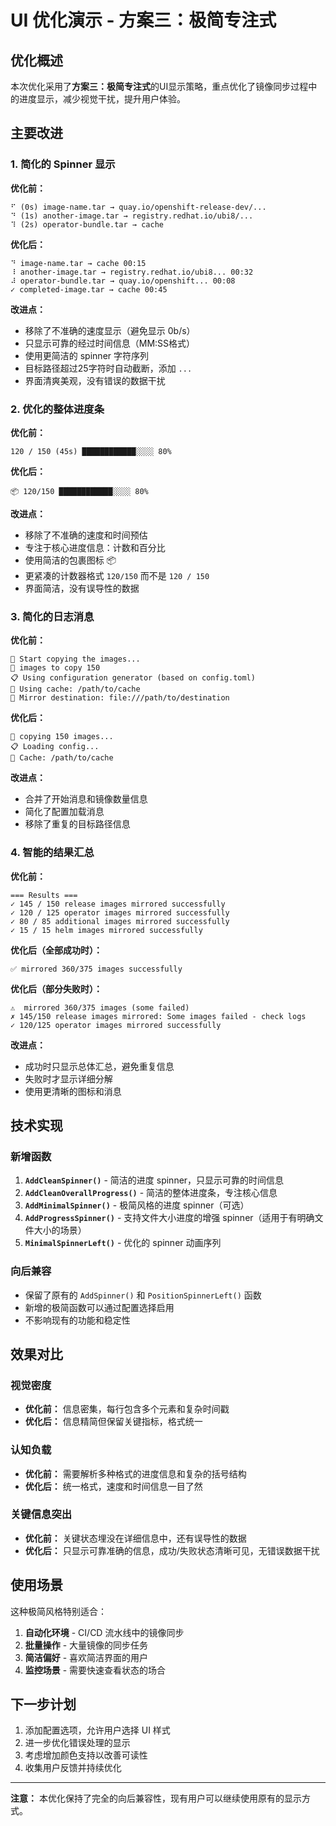 # UI 优化演示 - 方案三：极简专注式

## 优化概述

本次优化采用了**方案三：极简专注式**的UI显示策略，重点优化了镜像同步过程中的进度显示，减少视觉干扰，提升用户体验。

## 主要改进

### 1. 简化的 Spinner 显示

**优化前：**
```
⠋ (0s) image-name.tar → quay.io/openshift-release-dev/...
⠙ (1s) another-image.tar → registry.redhat.io/ubi8/...
⠹ (2s) operator-bundle.tar → cache 
```

**优化后：**
```
⠙ image-name.tar → cache 00:15
⠸ another-image.tar → registry.redhat.io/ubi8... 00:32
⠼ operator-bundle.tar → quay.io/openshift... 00:08
✓ completed-image.tar → cache 00:45
```

**改进点：**
- 移除了不准确的速度显示（避免显示 0b/s）
- 只显示可靠的经过时间信息（MM:SS格式）
- 使用更简洁的 spinner 字符序列
- 目标路径超过25字符时自动截断，添加 `...`
- 界面清爽美观，没有错误的数据干扰

### 2. 优化的整体进度条

**优化前：**
```
120 / 150 (45s) ████████████░░░░ 80%
```

**优化后：**
```
📦 120/150 ████████████░░░░ 80%
```

**改进点：**
- 移除了不准确的速度和时间预估
- 专注于核心进度信息：计数和百分比
- 使用简洁的包裹图标 📦
- 更紧凑的计数器格式 `120/150` 而不是 `120 / 150`
- 界面简洁，没有误导性的数据

### 3. 简化的日志消息

**优化前：**
```
🚀 Start copying the images...
📌 images to copy 150 
📋 Using configuration generator (based on config.toml)
💾 Using cache: /path/to/cache
📁 Mirror destination: file:///path/to/destination
```

**优化后：**
```
🚀 copying 150 images...
📋 Loading config...
💾 Cache: /path/to/cache
```

**改进点：**
- 合并了开始消息和镜像数量信息
- 简化了配置加载消息
- 移除了重复的目标路径信息

### 4. 智能的结果汇总

**优化前：**
```
=== Results ===
✓ 145 / 150 release images mirrored successfully
✓ 120 / 125 operator images mirrored successfully  
✓ 80 / 85 additional images mirrored successfully
✓ 15 / 15 helm images mirrored successfully
```

**优化后（全部成功时）：**
```
✅ mirrored 360/375 images successfully
```

**优化后（部分失败时）：**
```
⚠️  mirrored 360/375 images (some failed)
✗ 145/150 release images mirrored: Some images failed - check logs
✓ 120/125 operator images mirrored successfully
```

**改进点：**
- 成功时只显示总体汇总，避免重复信息
- 失败时才显示详细分解
- 使用更清晰的图标和消息

## 技术实现

### 新增函数

1. **`AddCleanSpinner()`** - 简洁的进度 spinner，只显示可靠的时间信息
2. **`AddCleanOverallProgress()`** - 简洁的整体进度条，专注核心信息
3. **`AddMinimalSpinner()`** - 极简风格的进度 spinner（可选）
4. **`AddProgressSpinner()`** - 支持文件大小进度的增强 spinner（适用于有明确文件大小的场景）
5. **`MinimalSpinnerLeft()`** - 优化的 spinner 动画序列

### 向后兼容

- 保留了原有的 `AddSpinner()` 和 `PositionSpinnerLeft()` 函数
- 新增的极简函数可以通过配置选择启用
- 不影响现有的功能和稳定性

## 效果对比

### 视觉密度
- **优化前：** 信息密集，每行包含多个元素和复杂时间戳
- **优化后：** 信息精简但保留关键指标，格式统一

### 认知负载
- **优化前：** 需要解析多种格式的进度信息和复杂的括号结构
- **优化后：** 统一格式，速度和时间信息一目了然

### 关键信息突出
- **优化前：** 关键状态埋没在详细信息中，还有误导性的数据
- **优化后：** 只显示可靠准确的信息，成功/失败状态清晰可见，无错误数据干扰

## 使用场景

这种极简风格特别适合：

1. **自动化环境** - CI/CD 流水线中的镜像同步
2. **批量操作** - 大量镜像的同步任务
3. **简洁偏好** - 喜欢简洁界面的用户
4. **监控场景** - 需要快速查看状态的场合

## 下一步计划

1. 添加配置选项，允许用户选择 UI 样式
2. 进一步优化错误处理的显示
3. 考虑增加颜色支持以改善可读性
4. 收集用户反馈并持续优化

---

**注意：** 本优化保持了完全的向后兼容性，现有用户可以继续使用原有的显示方式。 